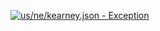 [![us/ne/kearney.json - Exception](https://img.shields.io/badge/us/ne/kearney.json-Exception-red)](https://github.com/openaddresses/openaddresses/tree/master/sources/us/ne/kearney.json)